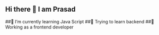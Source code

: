 ## Hi there 👋 I am Prasad
##🌱 I’m currently learning Java Script
##🔭 Trying to learn backend 
##👯 Working as a frontend developer 
<!--
**prasad2k24/prasad2k24** is a ✨ _special_ ✨ repository because its `README.md` (this file) appears on your GitHub profile.

Here are some ideas to get you started:

##🔭 I’m currently working on a Java Script project
- 🌱 I’m currently learning ...
- 👯 I’m looking to collaborate on ...
- 🤔 I’m looking for help with ...
- 💬 Ask me about ...
- 📫 How to reach me: ...
- 😄 Pronouns: ...
- ⚡ Fun fact: ...
-->
